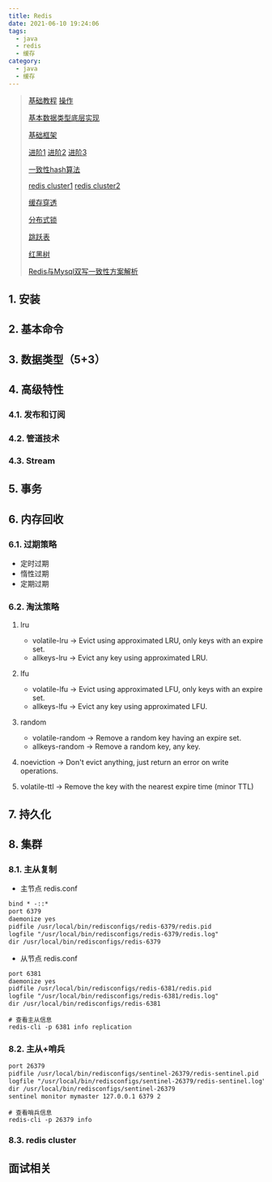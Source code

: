 ```yaml
---
title: Redis
date: 2021-06-10 19:24:06
tags:
  - java
  - redis
  - 缓存
category:
  - java
  - 缓存
---
```


> [基础教程](https://www.runoob.com/redis/redis-stream.html) [操作](https://www.processon.com/view/60d18761e0b34d05006ca1b5?fromnew=1#map)
>
> [基本数据类型底层实现](https://www.cnblogs.com/MouseDong/p/11134039.html)
>
> [基础框架](https://www.processon.com/view/6059480e07912927bd732d1c#map)
>
> [进阶1](https://www.processon.com/view/6007f102e0b34d45d1658090?fromnew=1#map) [进阶2](https://www.processon.com/view/6083e8b97d9c0811840540ec?fromnew=1#map) [进阶3](https://www.processon.com/view/5ea7a58807912948b0e1aa2f?fromnew=1#map)
>
> [一致性hash算法](https://blog.csdn.net/wuxiaolongah/article/details/107327803)
>
> [redis cluster1](https://www.jianshu.com/p/ab9aaae8b7e8) [redis cluster2](https://www.cnblogs.com/xuwc/p/8900717.html)
>
> [缓存穿透](https://blog.csdn.net/wuxiaolongah/article/details/106968601)
>
> [分布式锁](https://blog.csdn.net/wuxiaolongah/article/details/107006954)
>
> [跳跃表](https://www.cnblogs.com/MouseDong/p/11276198.html)
>
> [红黑树](https://www.cnblogs.com/MouseDong/p/11276211.html)
>
> [Redis与Mysql双写一致性方案解析](https://www.cnblogs.com/liuqingzheng/p/11080680.html)

## 1. 安装

## 2. 基本命令

## 3. 数据类型（5+3）

## 4. 高级特性

### 4.1. 发布和订阅

### 4.2. 管道技术

### 4.3. Stream

## 5. 事务

## 6. 内存回收

### 6.1. 过期策略

- 定时过期
- 惰性过期
- 定期过期

### 6.2. 淘汰策略

1. lru

   - volatile-lru -> Evict using approximated LRU, only keys with an expire set.
   - allkeys-lru -> Evict any key using approximated LRU.
2. lfu

   - volatile-lfu -> Evict using approximated LFU, only keys with an expire set.
   - allkeys-lfu -> Evict any key using approximated LFU.
3. random

   - volatile-random -> Remove a random key having an expire set.
   - allkeys-random -> Remove a random key, any key.
4. noeviction -> Don't evict anything, just return an error on write operations.
5. volatile-ttl -> Remove the key with the nearest expire time (minor TTL)

## 7. 持久化



## 8. 集群

### 8.1. 主从复制

- 主节点 redis.conf

```xml
bind * -::*
port 6379
daemonize yes
pidfile /usr/local/bin/redisconfigs/redis-6379/redis.pid
logfile "/usr/local/bin/redisconfigs/redis-6379/redis.log"
dir /usr/local/bin/redisconfigs/redis-6379
```

- 从节点  redis.conf

```xml
port 6381
daemonize yes
pidfile /usr/local/bin/redisconfigs/redis-6381/redis.pid
logfile "/usr/local/bin/redisconfigs/redis-6381/redis.log"
dir /usr/local/bin/redisconfigs/redis-6381
```

```
# 查看主从信息
redis-cli -p 6381 info replication
```



### 8.2. 主从+哨兵

```xml
port 26379
pidfile /usr/local/bin/redisconfigs/sentinel-26379/redis-sentinel.pid
logfile "/usr/local/bin/redisconfigs/sentinel-26379/redis-sentinel.log"
dir /usr/local/bin/redisconfigs/sentinel-26379
sentinel monitor mymaster 127.0.0.1 6379 2
```

```
# 查看哨兵信息
redis-cli -p 26379 info
```



### 8.3. redis cluster



## 面试相关

